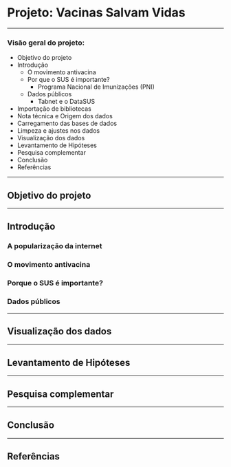 # Projeto: Vacinas Salvam Vidas


---
### Visão geral do projeto:

 - Objetivo do projeto
 - Introdução
    - O movimento antivacina
    - Por que o SUS é importante?
        - Programa Nacional de Imunizações (PNI)
    - Dados públicos
        - Tabnet e o DataSUS
 - Importação de bibliotecas
 - Nota técnica e Origem dos dados
 - Carregamento das bases de dados
 - Limpeza e ajustes nos dados
 - Visualização dos dados
 - Levantamento de Hipóteses
 - Pesquisa complementar
 - Conclusão
 - Referências
 
 ---
 ## Objetivo do projeto
 
 ---
 ## Introdução
 ### A popularização da internet
 ### O movimento antivacina
 ### Porque o SUS é importante?
 ### Dados públicos
 
 ---
 ## Visualização dos dados
 
 ---
 ## Levantamento de Hipóteses
 
 ---
 ## Pesquisa complementar
 
 ---
 ## Conclusão
 
 ---
 ## Referências
